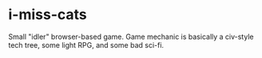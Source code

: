 # i-miss-cats

Small "idler" browser-based game. Game mechanic is basically a civ-style tech tree, some light RPG, and some bad sci-fi.